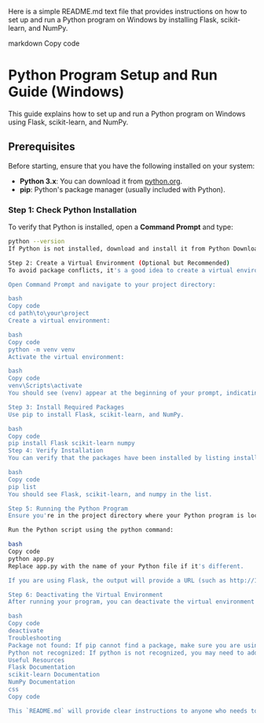 Here is a simple README.md text file that provides instructions on how to set up and run a Python program on Windows by installing Flask, scikit-learn, and NumPy.

markdown
Copy code
# Python Program Setup and Run Guide (Windows)

This guide explains how to set up and run a Python program on Windows using Flask, scikit-learn, and NumPy.

## Prerequisites

Before starting, ensure that you have the following installed on your system:
- **Python 3.x**: You can download it from [python.org](https://www.python.org/downloads/).
- **pip**: Python's package manager (usually included with Python).

### Step 1: Check Python Installation

To verify that Python is installed, open a **Command Prompt** and type:

```bash
python --version
If Python is not installed, download and install it from Python Downloads.

Step 2: Create a Virtual Environment (Optional but Recommended)
To avoid package conflicts, it's a good idea to create a virtual environment for your project.

Open Command Prompt and navigate to your project directory:

bash
Copy code
cd path\to\your\project
Create a virtual environment:

bash
Copy code
python -m venv venv
Activate the virtual environment:

bash
Copy code
venv\Scripts\activate
You should see (venv) appear at the beginning of your prompt, indicating the virtual environment is active.

Step 3: Install Required Packages
Use pip to install Flask, scikit-learn, and NumPy.

bash
Copy code
pip install Flask scikit-learn numpy
Step 4: Verify Installation
You can verify that the packages have been installed by listing installed packages:

bash
Copy code
pip list
You should see Flask, scikit-learn, and numpy in the list.

Step 5: Running the Python Program
Ensure you're in the project directory where your Python program is located.

Run the Python script using the python command:

bash
Copy code
python app.py
Replace app.py with the name of your Python file if it's different.

If you are using Flask, the output will provide a URL (such as http://127.0.0.1:5000/). Open your browser and go to this URL to access the Flask web application.

Step 6: Deactivating the Virtual Environment
After running your program, you can deactivate the virtual environment by typing:

bash
Copy code
deactivate
Troubleshooting
Package not found: If pip cannot find a package, make sure you are using the correct spelling and capitalization.
Python not recognized: If python is not recognized, you may need to add Python to your system’s PATH.
Useful Resources
Flask Documentation
scikit-learn Documentation
NumPy Documentation
css
Copy code

This `README.md` will provide clear instructions to anyone who needs to set up and run a Python project with Flask, scikit-learn, and NumPy on a Windows machine. You can place this file in your project directory for reference.






